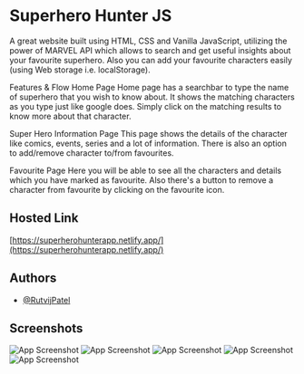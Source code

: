
# Superhero Hunter JS


A great website built using HTML, CSS and Vanilla JavaScript, utilizing the power of MARVEL API which allows to search and get useful insights about your favourite superhero. Also you can add your favourite characters easily (using Web storage i.e. localStorage).

Features & Flow
Home Page Home page has a searchbar to type the name of superhero that you wish to know about. It shows the matching characters as you type just like google does. Simply click on the matching results to know more about that character.

Super Hero Information Page This page shows the details of the character like comics, events, series and a lot of information. There is also an option to add/remove character to/from favourites.

Favourite Page Here you will be able to see all the characters and details which you have marked as favourite. Also there's a button to remove a character from favourite by clicking on the favourite icon.

## Hosted Link

[https://superherohunterapp.netlify.app/](https://superherohunterapp.netlify.app/)

## Authors

- [@RutvijPatel](https://www.github.com/rutvij-fsd)


## Screenshots

![App Screenshot](https://www.linkpicture.com/q/1_97.jpg)
![App Screenshot](https://www.linkpicture.com/q/2_36.png)
![App Screenshot](https://www.linkpicture.com/q/3_33.png)
![App Screenshot](https://www.linkpicture.com/q/4_29.png)
![App Screenshot](https://www.linkpicture.com/q/5_11.png)

